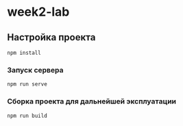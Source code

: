 # week2-lab

## Настройка проекта
```
npm install
```

### Запуск сервера
```
npm run serve
```

### Сборка проекта для дальнейшей эксплуатации
```
npm run build
```
